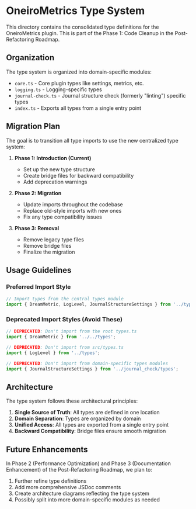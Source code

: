 # OneiroMetrics Type System

This directory contains the consolidated type definitions for the OneiroMetrics plugin. This is part of the Phase 1: Code Cleanup in the Post-Refactoring Roadmap.

## Organization

The type system is organized into domain-specific modules:

- `core.ts` - Core plugin types like settings, metrics, etc.
- `logging.ts` - Logging-specific types
- `journal-check.ts` - Journal structure check (formerly "linting") specific types
- `index.ts` - Exports all types from a single entry point

## Migration Plan

The goal is to transition all type imports to use the new centralized type system:

1. **Phase 1: Introduction (Current)**
   - Set up the new type structure
   - Create bridge files for backward compatibility
   - Add deprecation warnings

2. **Phase 2: Migration**
   - Update imports throughout the codebase
   - Replace old-style imports with new ones
   - Fix any type compatibility issues

3. **Phase 3: Removal**
   - Remove legacy type files
   - Remove bridge files
   - Finalize the migration

## Usage Guidelines

### Preferred Import Style

```typescript
// Import types from the central types module
import { DreamMetric, LogLevel, JournalStructureSettings } from '../types';
```

### Deprecated Import Styles (Avoid These)

```typescript
// DEPRECATED: Don't import from the root types.ts
import { DreamMetric } from '../../types';

// DEPRECATED: Don't import from src/types.ts 
import { LogLevel } from '../types';

// DEPRECATED: Don't import from domain-specific types modules
import { JournalStructureSettings } from '../journal_check/types';
```

## Architecture

The type system follows these architectural principles:

1. **Single Source of Truth**: All types are defined in one location
2. **Domain Separation**: Types are organized by domain
3. **Unified Access**: All types are exported from a single entry point
4. **Backward Compatibility**: Bridge files ensure smooth migration

## Future Enhancements

In Phase 2 (Performance Optimization) and Phase 3 (Documentation Enhancement) of the Post-Refactoring Roadmap, we plan to:

1. Further refine type definitions
2. Add more comprehensive JSDoc comments
3. Create architecture diagrams reflecting the type system
4. Possibly split into more domain-specific modules as needed 